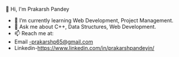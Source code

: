  👋 Hi, I'm Prakarsh Pandey
 
- 🌱 I’m currently learning Web Development, Project Management.
- 💬 Ask me about C++, Data Structures, Web Development.
- 📫 Reach me at:
- Email -prakarshp65@gmail.com
- Linkedin-https://www.linkedin.com/in/prakarshpandeyin/
<!--
**prakarshpandeyin/prakarshpandeyin** is a ✨ _special_ ✨ repository because its `README.md` (this file) appears on your GitHub profile.

Here are some ideas to get you started:

- 🔭 I’m currently working on ...
- 🌱 I’m currently learning ...
- 👯 I’m looking to collaborate on ...
- 🤔 I’m looking for help with ...
- 💬 Ask me about ...
- 📫 How to reach me: ...
- 😄 Pronouns: ...
- ⚡ Fun fact: ...
-->
